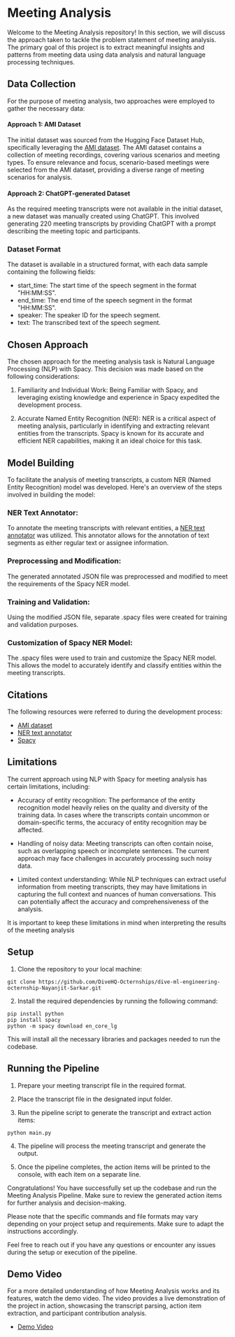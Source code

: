 # Meeting Analysis

Welcome to the Meeting Analysis repository! In this section, we will discuss the approach taken to tackle the problem statement of meeting analysis. The primary goal of this project is to extract meaningful insights and patterns from meeting data using data analysis and natural language processing techniques.

## Data Collection
For the purpose of meeting analysis, two approaches were employed to gather the necessary data:

#### Approach 1: AMI Dataset
The initial dataset was sourced from the Hugging Face Dataset Hub, specifically leveraging the  [AMI dataset](https://groups.inf.ed.ac.uk/ami/corpus/). The AMI dataset contains a collection of meeting recordings, covering various scenarios and meeting types. To ensure relevance and focus, scenario-based meetings were selected from the AMI dataset, providing a diverse range of meeting scenarios for analysis.

#### Approach 2: ChatGPT-generated Dataset
As the required meeting transcripts were not available in the initial dataset, a new dataset was manually created using ChatGPT. This involved generating 220 meeting transcripts by providing ChatGPT with a prompt describing the meeting topic and participants.

### Dataset Format
The dataset is available in a structured format, with each data sample containing the following fields:

- start_time: The start time of the speech segment in the format "HH:MM:SS".
- end_time: The end time of the speech segment in the format "HH:MM:SS".
- speaker: The speaker ID for the speech segment.
- text: The transcribed text of the speech segment.

## Chosen Approach
The chosen approach for the meeting analysis task is Natural Language Processing (NLP) with Spacy. This decision was made based on the following considerations:

1. Familiarity and Individual Work: Being Familiar with Spacy, and leveraging existing knowledge and experience in Spacy expedited the development process.

2. Accurate Named Entity Recognition (NER): NER is a critical aspect of meeting analysis, particularly in identifying and extracting relevant entities from the transcripts. Spacy is known for its accurate and efficient NER capabilities, making it an ideal choice for this task.



## Model Building

To facilitate the analysis of meeting transcripts, a custom NER (Named Entity Recognition) model was developed. Here's an overview of the steps involved in building the model:

### NER Text Annotator: 
To annotate the meeting transcripts with relevant entities, a [NER text annotator](https://tecoholic.github.io/ner-annotator/) was utilized. This annotator allows for the annotation of text segments as either regular text or assignee information.

### Preprocessing and Modification: 
The generated annotated JSON file was preprocessed and modified to meet the requirements of the Spacy NER model.

### Training and Validation: 
Using the modified JSON file, separate .spacy files were created for training and validation purposes.

### Customization of Spacy NER Model: 
The .spacy files were used to train and customize the Spacy NER model. This allows the model to accurately identify and classify entities within the meeting transcripts.

## Citations
The following resources were referred to during the development process:

- [AMI dataset](https://groups.inf.ed.ac.uk/ami/corpus/)
- [NER text annotator](https://tecoholic.github.io/ner-annotator/)
- [Spacy](https://spacy.io/usage/training)

  
## Limitations
The current approach using NLP with Spacy for meeting analysis has certain limitations, including:

- Accuracy of entity recognition: The performance of the entity recognition model heavily relies on the quality and diversity of the training data. In cases where the transcripts contain uncommon or domain-specific terms, the accuracy of entity recognition may be affected.

- Handling of noisy data: Meeting transcripts can often contain noise, such as overlapping speech or incomplete sentences. The current approach may face challenges in accurately processing such noisy data.

- Limited context understanding: While NLP techniques can extract useful information from meeting transcripts, they may have limitations in capturing the full context and nuances of human conversations. This can potentially affect the accuracy and comprehensiveness of the analysis.

It is important to keep these limitations in mind when interpreting the results of the meeting analysis

## Setup
1. Clone the repository to your local machine:
  ```
  git clone https://github.com/DiveHQ-Octernships/dive-ml-engineering-octernship-Nayanjit-Sarkar.git
  ```

2. Install the required dependencies by running the following command:
```
pip install python
pip install spacy
python -m spacy download en_core_lg
```
This will install all the necessary libraries and packages needed to run the codebase.

## Running the Pipeline

1. Prepare your meeting transcript file in the required format.

2. Place the transcript file in the designated input folder.

3. Run the pipeline script to generate the transcript and extract action items:
```
python main.py
```
4. The pipeline will process the meeting transcript and generate the output.

5. Once the pipeline completes, the action items will be printed to the console, with each item on a separate line.

Congratulations! You have successfully set up the codebase and run the Meeting Analysis Pipeline. Make sure to review the generated action items for further analysis and decision-making.

Please note that the specific commands and file formats may vary depending on your project setup and requirements. Make sure to adapt the instructions accordingly.

Feel free to reach out if you have any questions or encounter any issues during the setup or execution of the pipeline.

## Demo Video

For a more detailed understanding of how Meeting Analysis works and its features, watch the demo video. The video provides a live demonstration of the project in action, showcasing the transcript parsing, action item extraction, and participant contribution analysis.

- [Demo Video](https://drive.google.com/file/d/1JmxqQ6cmB8XQrBYKzANbF9vSGEa9b_Cv/view?usp=sharing)

